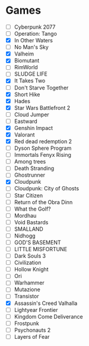 # Games

- [ ]  Cyberpunk 2077
- [ ]  Operation: Tango
- [x]  In Other Waters
- [ ]  No Man's Sky
- [x]  Valheim
- [x]  Biomutant
- [ ]  RimWorld
- [ ]  SLUDGE LIFE
- [x]  It Takes Two
- [ ]  Don't Starve Together
- [x]  Short Hike
- [x]  Hades
- [x]  Star Wars Battlefront 2
- [ ]  Cloud Jumper
- [ ]  Eastward
- [x]  Genshin Impact
- [x]  Valorant
- [x]  Red dead redemption 2
- [ ]  Dyson Sphere Program
- [ ]  Immortals Fenyx Rising
- [ ]  Among trees
- [ ]  Death Stranding
- [ ]  Ghostrunner
- [x]  Cloudpunk
- [ ]  Cloudpunk: City of Ghosts
- [ ]  Star Citizen
- [ ]  Return of the Obra Dinn
- [ ]  What the Golf?
- [ ]  Mordhau
- [ ]  Void Bastards
- [ ]  SMALLAND
- [ ]  Nidhogg
- [ ]  GOD'S BASEMENT
- [ ]  LITTLE MISFORTUNE
- [ ]  Dark Souls 3
- [ ]  Civilization
- [ ]  Hollow Knight
- [ ]  Ori
- [ ]  Warhammer
- [ ]  Mutazione
- [ ]  Transistor
- [x]  Assassin's Creed Valhalla
- [ ]  Lightyear Frontier
- [ ]  Kingdom Come Deliverance
- [ ]  Frostpunk
- [ ]  Psychonauts 2
- [ ]  Layers of Fear